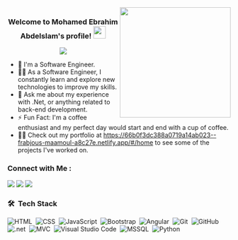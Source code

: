 
<img width="250" align="right" src="https://c.tenor.com/_DOBjnGspYAAAAAM/code-coding.gif">

<h3 align="center">
  Welcome to Mohamed Ebrahim Abdelslam's profile!
  <img src="https://media.giphy.com/media/hvRJCLFzcasrR4ia7z/giphy.gif" width="28">
</h3>

<!-- Typing SVG by DenverCoder1 - https://github.com/DenverCoder1/readme-typing-svg -->
<p align="center">
  <a href="https://github.com/DenverCoder1/readme-typing-svg"><img src="https://readme-typing-svg.herokuapp.com/?lines=Back-End%20developer;Always%20learning%20new%20things&font=Fira%20Code&center=true&width=440&height=45&color=f75c7e&vCenter=true&size=22"></a>
</p> 

- 🏢 I'm a Software Engineer.
- 👨‍💻 As a Software Engineer, I constantly learn and explore new technologies to improve my skills.
- 💬 Ask me about my experience with .Net, or anything related to back-end development.
- ⚡ Fun Fact: I'm a coffee enthusiast and my perfect day would start and end with a cup of coffee.
- 👨‍💻 Check out my portfolio at https://66b0f3dc388a0719a14ab023--frabjous-maamoul-a8c27e.netlify.app/#/home to see some of the projects I've worked on.


### Connect with Me :

<a href="https://linkedin.com/in/mohamed-abdelslam-2856a41b4" target="_blank"><img src="https://img.shields.io/badge/-Mohamed%20Abdelslam-0077B5?style=for-the-badge&logo=Linkedin&logoColor=white"/></a>
<a href="https://t.me/MohamedEbrahimAbdelsam" target="_blank"><img src="https://img.shields.io/badge/-Mohamed%20Abdelslam-0077B5?style=for-the-badge&logo=Facebook&logoColor=white"/></a>
<a href="https://t.me/MohamedEbrahimAbdelsam" target="_blank"><img src="https://img.shields.io/badge/-Mohamed%20Abdelslam-0077B5?style=for-the-badge&logo=Telegram&logoColor=white"/></a>
### 🛠 &nbsp;Tech Stack
![HTML](https://img.shields.io/badge/-HTML-05122A?style=flat&logo=HTML5)&nbsp;
![CSS](https://img.shields.io/badge/-CSS-05122A?style=flat&logo=CSS3&logoColor=1572B6)&nbsp;
![JavaScript](https://img.shields.io/badge/-JavaScript-05122A?style=flat&logo=javascript)&nbsp;
![Bootstrap](https://img.shields.io/badge/-Bootstrap-05122A?style=flat&logo=bootstrap&logoColor=563D7C)&nbsp;
![Angular](https://img.shields.io/badge/-Angular-05122A?style=flat&logo=Angular)&nbsp;
![Git](https://img.shields.io/badge/-Git-05122A?style=flat&logo=git)&nbsp;
![GitHub](https://img.shields.io/badge/-GitHub-05122A?style=flat&logo=github)&nbsp;
![.net](https://img.shields.io/badge/-.Net-05122A?style=flat&logo=.net)&nbsp;
![MVC](https://img.shields.io/badge/-Sass-05122A?style=flat&logo=mvc)&nbsp;
![Visual Studio Code](https://img.shields.io/badge/-Visual%20Studio%20Code-05122A?style=flat&logo=visual-studio-code&logoColor=007ACC)&nbsp;
![MSSQL](https://img.shields.io/badge/-SQL-05122A?style=flat&logo=MSSQL)&nbsp;
![Python](https://img.shields.io/badge/-Python%20-05122A?style=flat&logo=python)&nbsp;

